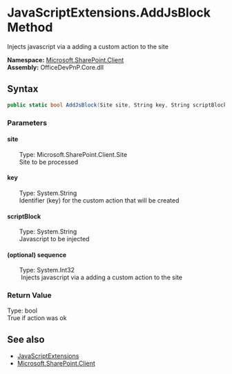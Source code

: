 # JavaScriptExtensions.AddJsBlock Method  
 Injects javascript via a adding a custom action to the site   

**Namespace:** [Microsoft.SharePoint.Client](Microsoft.SharePoint.Client.md)  
**Assembly:** OfficeDevPnP.Core.dll  
## Syntax
```C#
public static bool AddJsBlock(Site site, String key, String scriptBlock, Int32 sequence)
```
### Parameters
#### site  
&emsp;&emsp;Type: Microsoft.SharePoint.Client.Site  
&emsp;&emsp;Site to be processed  

  

#### key  
&emsp;&emsp;Type: System.String  
&emsp;&emsp;Identifier (key) for the custom action that will be created  

  

#### scriptBlock  
&emsp;&emsp;Type: System.String  
&emsp;&emsp;Javascript to be injected  

  

#### (optional) sequence  
&emsp;&emsp;Type: System.Int32  
&emsp;&emsp; Injects javascript via a adding a custom action to the site   

  

### Return Value
Type: bool  
True if action was ok  


## See also
- [JavaScriptExtensions](Microsoft.SharePoint.Client.JavaScriptExtensions.md) 
- [Microsoft.SharePoint.Client](Microsoft.SharePoint.Client.md) 
